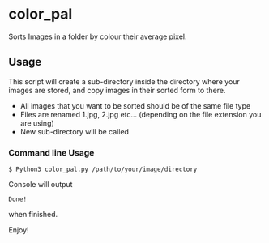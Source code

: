  color_pal
=====
 Sorts Images in a folder by colour their average pixel.


Usage
-----
This script will create a sub-directory inside the directory where your images are stored, and copy images in their sorted form to there.
* All images that you want to be sorted should be of the same file type
* Files are renamed 1.jpg, 2.jpg etc... (depending on the file extension you are using)
* New sub-directory will be called
### Command line Usage
```console
$ Python3 color_pal.py /path/to/your/image/directory
```
Console will output 
```console
Done!
```
when finished.

Enjoy!
